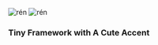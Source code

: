 ![rén](https://github.com/adrianvoica/ren/blob/main/ren.png#gh-light-mode-only)
![rén](https://github.com/adrianvoica/ren/blob/main/ren-dark.png#gh-dark-mode-only)

### Tiny Framework with A Cute Accent
